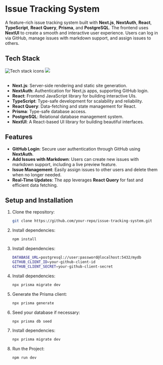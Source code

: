 # Issue Tracking System

A feature-rich issue tracking system built with **Next.js**, **NextAuth**, **React**, **TypeScript**, **React Query**, **Prisma**, and **PostgreSQL**. The frontend uses **NextUI** to create a smooth and interactive user experience. Users can log in via GitHub, manage issues with markdown support, and assign issues to others.

## Tech Stack

<div align="center flex">
  <img src="https://skillicons.dev/icons?i=nextjs,react,typescript,prisma,postgres" alt="Tech stack icons" />
  <img src="https://next-auth.js.org/img/favicon.ico" />
</div>

<br/>

- **Next.js**: Server-side rendering and static site generation.
- **NextAuth**: Authentication for Next.js apps, supporting GitHub login.
- **React**: Frontend JavaScript library for building interactive UIs.
- **TypeScript**: Type-safe development for scalability and reliability.
- **React Query**: Data-fetching and state management for React.
- **Prisma**: Type-safe database access.
- **PostgreSQL**: Relational database management system.
- **NextUI**: A React-based UI library for building beautiful interfaces.

## Features

- **GitHub Login**: Secure user authentication through GitHub using **NextAuth**.
- **Add Issues with Markdown**: Users can create new issues with markdown support, including a live preview feature.
- **Issue Management**: Easily assign issues to other users and delete them when no longer needed.
- **Real-Time Updates**: The app leverages **React Query** for fast and efficient data fetching.

## Setup and Installation

1. Clone the repository:

   ```bash
   git clone https://github.com/your-repo/issue-tracking-system.git
   ```
2. Install dependencies:
   ```bash
   npm install
   ```
   
3. Install dependencies:

   ```bash
   DATABASE_URL=postgresql://user:password@localhost:5432/mydb
   GITHUB_CLIENT_ID=your-github-client-id
   GITHUB_CLIENT_SECRET=your-github-client-secret
   ```

4. Install dependencies:

   ```bash
   npx prisma migrate dev
   ```

5. Generate the Prisma client:

   ```bash
   npx prisma generate
   ```

6. Seed your database if necessary:

   ```bash
   npx prisma db seed
   ```

7. Install dependencies:
   ```bash
   npx prisma migrate dev
   ```
   
8. Run the Project:
   ```bash
   npm run dev
   ```
